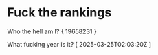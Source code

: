 # Fuck the rankings

Who the hell am I?
{ 19658231 }

What fucking year is it?
[ 2025-03-25T02:03:20Z ]
